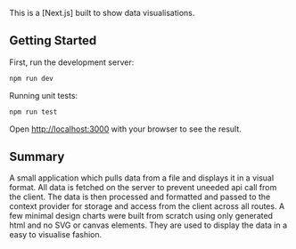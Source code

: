 This is a [Next.js] built to show data visualisations.

## Getting Started

First, run the development server:

```bash
npm run dev
```

Running unit tests:

```bash
npm run test
```

Open [http://localhost:3000](http://localhost:3000) with your browser to see the result.

## Summary

A small application which pulls data from a file and displays it in a visual format. All data is fetched on the server to prevent uneeded
api call from the client. The data is then processed and formatted and passed to the context provider for storage and access from the client
across all routes. A few minimal design charts were built from scratch using only generated html and no SVG or canvas elements. They are used
to display the data in a easy to visualise fashion. 

